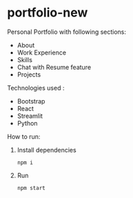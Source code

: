 # portfolio-new

Personal Portfolio with following sections:
- About
- Work Experience
- Skills
- Chat with Resume feature
- Projects

Technologies used :
- Bootstrap
- React
- Streamlit
- Python

How to run:

1. Install dependencies
   ```
   npm i
   ```

2. Run
   ```
   npm start
   ```
